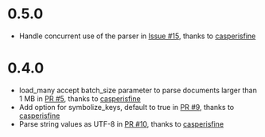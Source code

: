 # 0.5.0
* Handle concurrent use of the parser in [Issue #15](https://github.com/anilmaurya/fast_jsonparser/pull/15), thanks to [casperisfine](https://github.com/casperisfine)

# 0.4.0
* load_many accept batch_size parameter to parse documents larger than 1 MB in [PR #5](https://github.com/anilmaurya/fast_jsonparser/pull/5), thanks to [casperisfine](https://github.com/casperisfine)
* Add option for symbolize_keys, default to true in [PR #9](https://github.com/anilmaurya/fast_jsonparser/pull/9), thanks to [casperisfine](https://github.com/casperisfine)
* Parse string values as UTF-8 in [PR #10](https://github.com/anilmaurya/fast_jsonparser/pull/10), thanks to [casperisfine](https://github.com/casperisfine)